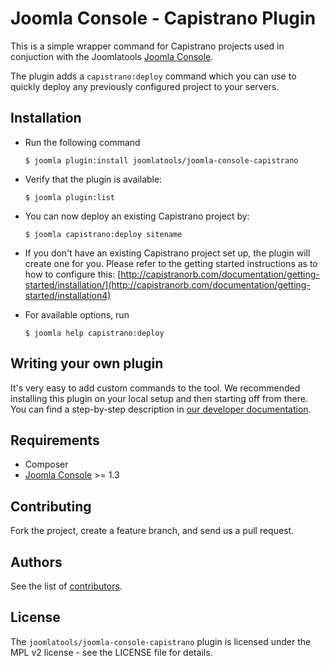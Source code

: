Joomla Console - Capistrano Plugin
===============================

This is a simple wrapper command for Capistrano projects used in conjuction with the  Joomlatools [Joomla Console](https://github.com/joomlatools/joomla-console).

The plugin adds a `capistrano:deploy` command which you can use to
quickly deploy any previously configured project to your servers.

Installation
------------

* Run the following command 

	`$ joomla plugin:install joomlatools/joomla-console-capistrano`

* Verify that the plugin is available: 

	`$ joomla plugin:list`

* You can now deploy an existing Capistrano project by: 

	`$ joomla capistrano:deploy sitename`

* If you don't have an existing Capistrano project set up, the plugin will create one for you. Please refer to the getting started instructions as to how to configure this:
[http://capistranorb.com/documentation/getting-started/installation/](http://capistranorb.com/documentation/getting-started/installation4)

* For available options, run

   `$ joomla help capistrano:deploy`

Writing your own plugin
-----------------------

It's very easy to add custom commands to the tool. We recommended installing this plugin on your local setup and then starting off from there. You can find a step-by-step description in [our developer documentation](http://developer.joomlatools.com/tools/console/plugins.html#creating-custom-plugins).

## Requirements

* Composer
* [Joomla Console](https://github.com/joomlatools/joomla-console) >= 1.3

## Contributing

Fork the project, create a feature branch, and send us a pull request.

## Authors

See the list of [contributors](https://github.com/joomlatools/joomla-console-backup-plugin/contributors).

## License

The `joomlatools/joomla-console-capistrano` plugin is licensed under the MPL v2 license - see the LICENSE file for details.
